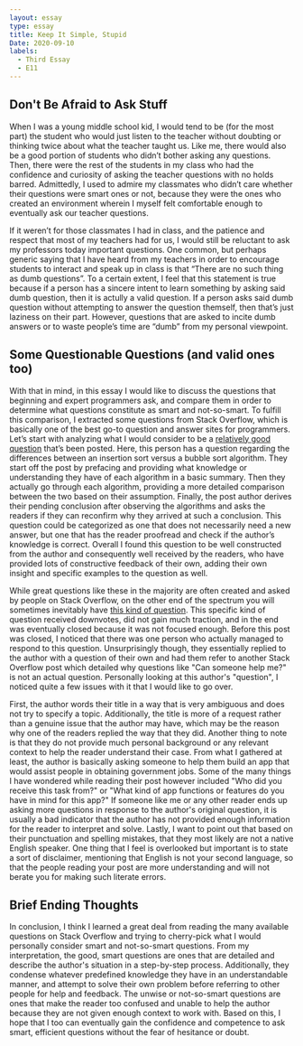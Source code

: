 ```yaml
---
layout: essay
type: essay
title: Keep It Simple, Stupid
Date: 2020-09-10
labels:
  - Third Essay
  - E11
---
```


## Don't Be Afraid to Ask Stuff

When I was a young middle school kid, I would tend to be (for the most part) the student who would just listen to the teacher without doubting or thinking twice about what the teacher taught us. Like me, there would also be a good portion of students who didn’t bother asking any questions. Then, there were the rest of the students in my class who had the confidence and curiosity of asking the teacher questions with no holds barred. Admittedly, I used to admire my classmates who didn’t care whether their questions were smart ones or not, because they were the ones who created an environment wherein I myself felt comfortable enough to eventually ask our teacher questions. 

If it weren’t for those classmates I had in class, and the patience and respect that most of my teachers had for us, I would still be reluctant to ask my professors today important questions. One common, but perhaps generic saying that I have heard from my teachers in order to encourage students to interact and speak up in class is that “There are no such thing as dumb questions”. To a certain extent, I feel that this statement is true because if a person has a sincere intent to learn something by asking said dumb question, then it is actully a valid question. If a person asks said dumb question without attempting to answer the question themself, then that’s just laziness on their part. However, questions that are asked to incite dumb answers or to waste people’s time are “dumb” from my personal viewpoint. 

## Some Questionable Questions (and valid ones too)

With that in mind, in this essay I would like to discuss the questions that beginning and expert programmers ask, and compare them in order to determine what questions constitute as smart and not-so-smart. To fulfill this comparison, I extracted some questions from Stack Overflow, which is basically one of the best go-to question and answer sites for programmers. Let’s start with analyzing what I would consider to be a [relatively good question](https://stackoverflow.com/questions/17270628/insertion-sort-vs-bubble-sort-algorithms) that’s been posted. Here, this person has a question regarding the differences between an insertion sort versus a bubble sort algorithm. They start off the post by prefacing and providing what knowledge or understanding they have of each algorithm in a basic summary. Then they actually go through each algorithm, providing a more detailed comparison between the two based on their assumption. Finally, the post author derives their pending conclusion after observing the algorithms and asks the readers if they can reconfirm why they arrived at such a conclusion. This question could be categorized as one that does not necessarily need a new answer, but one that has the reader proofread and check if the author’s knowledge is correct. Overall I found this question to be well constructed from the author and consequently well received by the readers, who have provided lots of constructive feedback of their own, adding their own insight and specific examples to the question as well.

While great questions like these in the majority are often created and asked by people on Stack Overflow, on the other end of the spectrum you will sometimes inevitably have [this kind of question](https://stackoverflow.com/questions/63842898/can-someone-help-me-building-this). This specific kind of question received downvotes, did not gain much traction, and in the end was eventually closed because it was not focused enough. Before this post was closed, I noticed that there was one person who actually managed to respond to this question. Unsurprisingly though, they essentially replied to the author with a question of their own and had them refer to another Stack Overflow post which detailed why questions like "Can someone help me?" is not an actual question. Personally looking at this author's "question", I noticed quite a few issues with it that I would like to go over. 

First, the author words their title in a way that is very ambiguous and does not try to specify a topic. Additionally, the title is more of a request rather than a genuine issue that the author may have, which may be the reason why one of the readers replied the way that they did. Another thing to note is that they do not provide much personal background or any relevant context to help the reader understand their case. From what I gathered at least, the author is basically asking someone to help them build an app that would assist people in obtaining government jobs. Some of the many things I have wondered while reading their post however included "Who did you receive this task from?" or "What kind of app functions or features do you have in mind for this app?" If someone like me or any other reader ends up asking more questions in response to the author's original question, it is usually a bad indicator that the author has not provided enough information for the reader to interpret and solve. Lastly, I want to point out that based on their punctuation and spelling mistakes, that they most likely are not a native English speaker. One thing that I feel is overlooked but important is to state a sort of disclaimer, mentioning that English is not your second language, so that the people reading your post are more understanding and will not berate you for making such literate errors.

## Brief Ending Thoughts

In conclusion, I think I learned a great deal from reading the many available questions on Stack Overflow and trying to cherry-pick what I would personally consider smart and not-so-smart questions. From my interpretation, the good, smart questions are ones that are detailed and describe the author's situation in a step-by-step process. Additionally, they condense whatever predefined knowledge they have in an understandable manner, and attempt to solve their own problem before referring to other people for help and feedback. The unwise or not-so-smart questions are ones that make the reader too confused and unable to help the author because they are not given enough context to work with. Based on this, I hope that I too can eventually gain the confidence and competence to ask smart, efficient questions without the fear of hesitance or doubt. 
